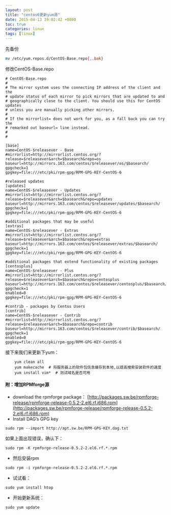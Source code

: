 ```yaml
---
layout: post
title: "centos6更新yum源"
date: 2015-04-13 19:02:42 +0800
toc: true
categories: linux
tags: [linux]
---
```


先备份

``` bash
mv /etc/yum.repos.d/CentOS-Base.repo{,.bak}
```

修改CentOS-Base.repo<!--more-->
```
# CentOS-Base.repo
#
# The mirror system uses the connecting IP address of the client and the
# update status of each mirror to pick mirrors that are updated to and
# geographically close to the client. You should use this for CentOS updates
# unless you are manually picking other mirrors.
#
# If the mirrorlist= does not work for you, as a fall back you can try the 
# remarked out baseurl= line instead.
#
#
 
[base]
name=CentOS-$releasever - Base
#mirrorlist=http://mirrorlist.centos.org/?release=$releasever&arch=$basearch&repo=os
baseurl=http://mirrors.163.com/centos/$releasever/os/$basearch/
gpgcheck=1
gpgkey=file:///etc/pki/rpm-gpg/RPM-GPG-KEY-CentOS-6
  
#released updates 
[updates]
name=CentOS-$releasever - Updates
#mirrorlist=http://mirrorlist.centos.org/?release=$releasever&arch=$basearch&repo=updates
baseurl=http://mirrors.163.com/centos/$releasever/updates/$basearch/
gpgcheck=1
gpgkey=file:///etc/pki/rpm-gpg/RPM-GPG-KEY-CentOS-6
  
#additional packages that may be useful
[extras]
name=CentOS-$releasever - Extras
#mirrorlist=http://mirrorlist.centos.org/?release=$releasever&arch=$basearch&repo=extras
baseurl=http://mirrors.163.com/centos/$releasever/extras/$basearch/
gpgcheck=1
gpgkey=file:///etc/pki/rpm-gpg/RPM-GPG-KEY-CentOS-6
  
#additional packages that extend functionality of existing packages
[centosplus]
name=CentOS-$releasever - Plus
#mirrorlist=http://mirrorlist.centos.org/?release=$releasever&arch=$basearch&repo=centosplus
baseurl=http://mirrors.163.com/centos/$releasever/centosplus/$basearch/
gpgcheck=1
enabled=0
gpgkey=file:///etc/pki/rpm-gpg/RPM-GPG-KEY-CentOS-6
  
#contrib - packages by Centos Users
[contrib]
name=CentOS-$releasever - Contrib
#mirrorlist=http://mirrorlist.centos.org/?release=$releasever&arch=$basearch&repo=contrib
baseurl=http://mirrors.163.com/centos/$releasever/contrib/$basearch/
gpgcheck=1
enabled=0
gpgkey=file:///etc/pki/rpm-gpg/RPM-GPG-KEY-CentOS-6
```

接下来我们来更新下yum：
```
    yum clean all
    yum makecache  # 将服务器上的软件包信息缓存到本地,以提高搜索安装软件的速度
    yum install vim*  # 测试域名是否可用
```

#### 附：增加RPMforge源
* download the rpmforge package：
[http://packages.sw.be/rpmforge-release/rpmforge-release-0.5.2-2.el6.rf.i686.rpm](http://packages.sw.be/rpmforge-release/rpmforge-release-0.5.2-2.el6.rf.i686.rpm)
* Install DAG’s GPG key
```
sudo rpm --import http://apt.sw.be/RPM-GPG-KEY.dag.txt
```
如果上面出现错误，确认下：
```
sudo rpm -K rpmforge-release-0.5.2-2.el6.rf.*.rpm
```
* 然后安装rpm
```
sudo rpm -i rpmforge-release-0.5.2-2.el6.rf.*.rpm
```
* 试试看：
```
sudo yum install htop
```
* 开始更新系统：
```
sudo yum update
```



